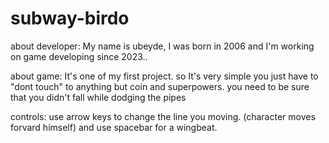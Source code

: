 # subway-birdo
about developer: My name is ubeyde, I was born in 2006 and I'm working on game developing since 2023..

about game: It's one of my first project. so It's very simple you just have to "dont touch" to anything but coin and superpowers. you need to be sure that you didn't fall while dodging the pipes

controls: use arrow keys to change the line you moving. (character moves forvard himself) and use spacebar for a wingbeat.

